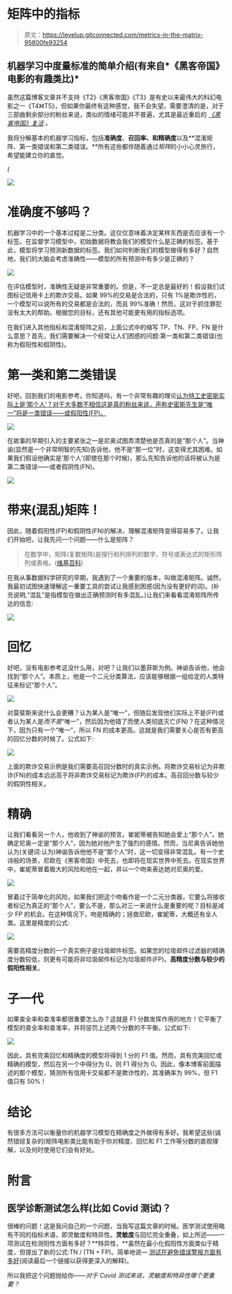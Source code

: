 # 矩阵中的指标

> 原文：<https://levelup.gitconnected.com/metrics-in-the-matrix-95800fe93254>

## 机器学习中度量标准的简单介绍(有来自*《黑客帝国》电影的有趣类比)*

虽然这篇博客文章并不支持《T2》《黑客帝国》《T3》是有史以来最伟大的科幻电影之一《T4》《T5》，但如果你最终有这种感觉，我不会失望。需要澄清的是，对于三部曲剩余部分的粉丝来说，类似的情绪可能并不普遍，尤其是最近重启的 [*《黑客帝国》复活*](https://www.looper.com/284930/why-the-matrix-is-the-best-sci-fi-movie-ever) *。*

我将分解基本的机器学习指标，包括**准确度**、**召回率、**和**精确度**以及**混淆矩阵、第一类错误和第二类错误。**所有这些都伴随着通过*矩阵*的小小心灵旅行，希望能建立你的直觉。

*(*

![](img/9ac38b4ac88e126476a929b2107eb7ce.png)

# 准确度不够吗？

机器学习中的一个基本过程是二分类。这仅仅意味着决定某样东西是否应该有一个标签。在监督学习模型中，初始数据将教会我们的模型什么是正确的标签。基于此，模型将学习预测新数据的标签。我们如何判断我们的模型做得有多好？自然地，我们的大脑会考虑准确性——模型的所有预测中有多少是正确的？

![](img/a3b9900e70ad6358be4c36dc39256294.png)

在评估模型时，准确性无疑是非常重要的。但是，不一定总是最好的！假设我们试图标记信用卡上的欺诈交易。如果 99%的交易是合法的，只有 1%是欺诈性的，一个模型可以说所有的交易都是合法的，而且 99%准确！然而，这对于抓住罪犯没有太大的帮助。根据您的目标，还有其他可能更有用的指标选项。

在我们进入其他指标和混淆矩阵之前，上面公式中的缩写 TP、TN、FP、FN 是什么意思？首先，我们需要解决一个经常让人们困惑的问题:第一类和第二类错误(也称为假阳性和假阴性)。

# 第一类和第二类错误

好吧，回到我们的电影参考。你知道吗，有一个非常有趣的理论[认为特工史密斯实际上是‘那个人’？对于大多数不相信这是真的粉丝来说，声称史密斯先生是“唯一”将是一类错误——或假阳性(FP)。](https://www.thewrap.com/the-matrix-the-one-agent-smith-neo-keanu-reeves-hugo-weaving/)

![](img/dfc5761c019d7ed93e5bc357518f7971.png)

在故事的早期引入的主要紧张之一是尼奥试图弄清楚他是否真的是“那个人”。当神谕(显然是一个非常明智的先知)告诉他，他不是“那一位”时，这变得尤其困难。如果我们假设他确实是‘那个人’(即使在那个时候)，那么先知告诉他的话将被认为是第二类错误——或者假阴性(FN)。

![](img/4b1d658fae1fea68abc03295e25bb0ba.png)

# 带来(混乱)矩阵！

因此，随着假阳性(FP)和假阴性(FN)的解决，理解混淆矩阵变得容易多了。让我们开始吧，让我先问一个问题——什么是矩阵？

> 在数学中，矩阵(复数矩阵)是按行和列排列的数字、符号或表达式的矩形阵列或表格。([维基百科](https://en.wikipedia.org/wiki/Matrix_(mathematics)))

在我从事数据科学研究的早期，我遇到了一个重要的版本，叫做混淆矩阵。诚然，我最初试图快速理解这一重要工具的尝试让我感到困惑(因为没有更好的词)。(补充说明,“混乱”是指模型在做出正确预测时有多混乱。)让我们来看看混淆矩阵所传达的信息:

![](img/eadc7ab4431eab17bc8f4b6d6bbaf2d9.png)

# 回忆

好吧，没有电影参考这没什么用，对吧？让我们以墨菲斯为例。神谕告诉他，他会找到“那个人”。本质上，他是一个二元分类算法，应该能够根据一组给定的人类特征来标记“那个人”。

![](img/3315d2a5dc5f3eddcb593f6234c4fdfe.png)

对莫斐斯来说什么会更糟？认为某人是“唯一”，但随后发现他们实际上不是(FP)或者认为某人是*而不是*“唯一”，然后因为他错了而使人类彻底灭亡(FN)？在这种情况下，因为只有一个“唯一”，所以 FN 的成本更高。这就是我们需要关心是否有更高的回忆分数的时候了。公式如下:

![](img/cdb1bc61a01e2d6c0506eeb99823320f.png)

上面的欺诈交易示例是我们需要高召回分数时的真实示例。将欺诈交易标记为非欺诈(FN)的成本远远高于将非欺诈交易标记为欺诈(FP)的成本。高召回分数与较少的假阴性相关。

# 精确

让我们看看另一个人，他收到了神谕的预言。崔妮蒂被告知她会爱上“那个人”。她确定尼奥一定是“那个人”，因为她对他产生了强烈的感情。然而，当尼奥告诉她他认为(关键词:认为)神谕告诉他他不是“那个人”时，这一切变得非常混乱。有一个史诗般的场景，尼欧在《黑客帝国》中死去，也即将在现实世界中死去。在现实世界中，崔妮蒂冒着极大的风险和他在一起，并以一个吻来表达她对尼奥的爱。

![](img/3baa899c600a23cb48fdc7f6b1d71fc3.png)

冒着过于简单化的风险，如果我们把这个吻看作是一个二元分类器，它要么将接收者标记为真正的“那个人”，要么不是，那么对三一来说什么是重要的呢？目标是减少 FP 的机会。在这种情况下，吻是精确的；拯救尼欧，崔妮蒂，大概还有全人类。这里是精度的公式:

![](img/7be2e4d4d286c3f258180d752cd24a36.png)

需要高精度分数的一个真实例子是垃圾邮件标签。如果您的垃圾邮件过滤器的精确度分数较低，则更有可能将非垃圾邮件标记为垃圾邮件(FP)。**高精度分数与较少的假阳性相关**。

# 子一代

如果查全率和查准率都很重要怎么办？这就是 F1 分数发挥作用的地方！它平衡了模型的查全率和查准率，并将惩罚上述两个分数的不平衡。公式如下:

![](img/7200bfc75853feab0a0d801ed4fa8cfe.png)

因此，具有完美回忆和精确度的模型将得到 1 分的 F1 值。然而，具有完美回忆或精确的模型，然后在另一个中得分为 0，则 F1 得分为 0。因此，像本博客前面描述的那个模型，猜测所有信用卡交易都不是欺诈性的，其准确率为 99%，但 F1 值只有 50%！

# 结论

有很多方法可以衡量你的机器学习模型在精确度之外做得有多好。我希望这些(诚然错综复杂的)矩阵电影类比能有助于你对精度、回忆和 F1 工作等分数的直观理解，以及何时使用它们会有好处。

# 附言

## 医学诊断测试怎么样(比如 Covid 测试)？

很棒的问题！这是我问自己的一个问题，当我写这篇文章的时候。医学测试使用略有不同的指标术语，即灵敏度和特异性。**灵敏度**与回忆完全重叠，如上所述——一项测试在检测阳性方面有多好？**特异性，**虽然在最小化假阳性方面类似于精度，但提出了新的公式:TN / (TN + FP)。简单地说— [测试在避免错误警报方面有多好](https://uberpython.wordpress.com/2012/01/01/precision-recall-sensitivity-and-specificity/)(阅读最后一个链接以获得更深入的解释)。

所以我把这个问题抛给你——*对于 Covid 测试来说，灵敏度和特异性哪个更重要？*